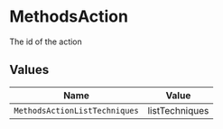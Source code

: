 # MethodsAction

The id of the action


## Values

| Name                          | Value                         |
| ----------------------------- | ----------------------------- |
| `MethodsActionListTechniques` | listTechniques                |